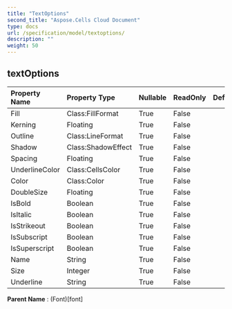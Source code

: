 ```yaml
---
title: "TextOptions"
second_title: "Aspose.Cells Cloud Document"
type: docs
url: /specification/model/textoptions/
description: ""
weight: 50
---
```


## **textOptions**

 

| Property Name | Property Type | Nullable |  ReadOnly | DefaultValue | Description | 
| :- | :- | :- |:- |  :- | :- |
| Fill | Class:FillFormat | True |  False |  |  |  
| Kerning | Floating | True |  False |  |  |  
| Outline | Class:LineFormat | True |  False |  |  |  
| Shadow | Class:ShadowEffect | True |  False |  |  |  
| Spacing | Floating | True |  False |  |  |  
| UnderlineColor | Class:CellsColor | True |  False |  |  |  
| Color | Class:Color | True |  False |  |  |  
| DoubleSize | Floating | True |  False |  |  |  
| IsBold | Boolean | True |  False |  |  |  
| IsItalic | Boolean | True |  False |  |  |  
| IsStrikeout | Boolean | True |  False |  |  |  
| IsSubscript | Boolean | True |  False |  |  |  
| IsSuperscript | Boolean | True |  False |  |  |  
| Name | String | True |  False |  |  |  
| Size | Integer | True |  False |  |  |  
| Underline | String | True |  False |  |  |  

**Parent Name** : (Font)[font]


